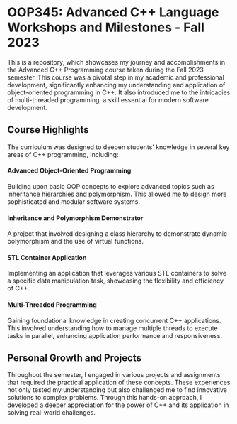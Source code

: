 # OOP345: Advanced C++ Language Workshops and Milestones - Fall 2023
This is a repository, which showcases my journey and accomplishments in the Advanced C++ Programming course taken during the Fall 2023 semester. 
This course was a pivotal step in my academic and professional development, significantly enhancing my understanding and application of object-oriented programming in C++. 
It also introduced me to the intricacies of multi-threaded programming, a skill essential for modern software development.

## Course Highlights
The curriculum was designed to deepen students' knowledge in several key areas of C++ programming, including:

#### Advanced Object-Oriented Programming
Building upon basic OOP concepts to explore advanced topics such as inheritance hierarchies and polymorphism. This allowed me to design more sophisticated and modular software systems.

#### Inheritance and Polymorphism Demonstrator
A project that involved designing a class hierarchy to demonstrate dynamic polymorphism and the use of virtual functions.

#### STL Container Application
Implementing an application that leverages various STL containers to solve a specific data manipulation task, showcasing the flexibility and efficiency of C++.

#### Multi-Threaded Programming
Gaining foundational knowledge in creating concurrent C++ applications. This involved understanding how to manage multiple threads to execute tasks in parallel, enhancing application performance and responsiveness.


## Personal Growth and Projects
Throughout the semester, I engaged in various projects and assignments that required the practical application of these concepts. 
These experiences not only tested my understanding but also challenged me to find innovative solutions to complex problems.
Through this hands-on approach, I developed a deeper appreciation for the power of C++ and its application in solving real-world challenges.

